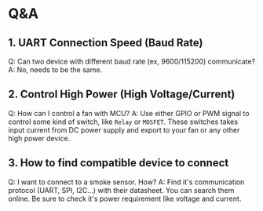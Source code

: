 # Q&A

## 1. UART Connection Speed (Baud Rate)

Q: Can two device with different baud rate (ex, 9600/115200) communicate?
A: No, needs to be the same.

## 2. Control High Power (High Voltage/Current)

Q: How can I control a fan with MCU?
A: Use either GPIO or PWM signal to control some kind of switch, like ```Relay``` or ```MOSFET```. These switches takes input current from DC power supply and export to your fan or any other high power device.

## 3. How to find compatible device to connect

Q: I want to connect to a smoke sensor. How?
A: Find it's communication protocol (UART, SPI, I2C...) with their datasheet. You can search them online. Be sure to check it's power requirement like voltage and current.
